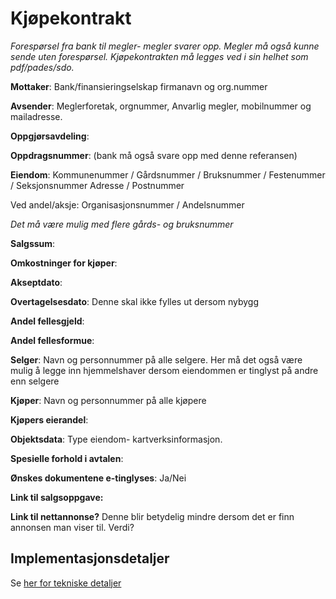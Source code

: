 # Kjøpekontrakt

*Forespørsel fra bank til megler- megler svarer opp. Megler må også kunne sende uten forespørsel. Kjøpekontrakten må legges ved i sin helhet som pdf/pades/sdo.*

**Mottaker**: Bank/finansieringselskap firmanavn og org.nummer

**Avsender**: Meglerforetak, orgnummer, Anvarlig megler, mobilnummer og mailadresse.

**Oppgjørsavdeling**: 

**Oppdragsnummer**: (bank må også svare opp med denne referansen)

**Eiendom**:
Kommunenummer / Gårdsnummer / Bruksnummer / Festenummer / Seksjonsnummer
Adresse / Postnummer

Ved andel/aksje:
Organisasjonsnummer / Andelsnummer 

*Det må være mulig med flere gårds- og bruksnummer*


**Salgssum**: 

**Omkostninger for kjøper**: 

**Akseptdato**: 

**Overtagelsesdato**: Denne skal ikke fylles ut dersom nybygg

**Andel fellesgjeld**:

**Andel fellesformue**:

**Selger**: Navn og personnummer på alle selgere. Her må det også være mulig å legge inn hjemmelshaver dersom eiendommen er tinglyst på andre enn selgere

**Kjøper**: Navn og personnummer på alle kjøpere

**Kjøpers eierandel**:

**Objektsdata**: Type eiendom- kartverksinformasjon.

**Spesielle forhold i avtalen**: 

**Ønskes dokumentene e-tinglyses**: Ja/Nei

**Link til salgsoppgave:**

**Link til nettannonse?** Denne blir betydelig mindre dersom det er finn annonsen man viser til. Verdi?



## Implementasjonsdetaljer
Se [her for tekniske detaljer](kjoepekontrakt-0-1-0.md)